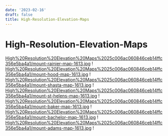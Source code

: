```yaml
---
date: '2023-02-16'
draft: false
title: High-Resolution-Elevation-Maps
---
```


# High-Resolution-Elevation-Maps

[High%20Resolution%20Elevation%20Maps%2025c006ac060846ceb14ffc356e5ba4a1/mount-rainier-map-1613.jpg](High%20Resolution%20Elevation%20Maps%2025c006ac060846ceb14ffc356e5ba4a1/mount-rainier-map-1613.jpg)
!
[High%20Resolution%20Elevation%20Maps%2025c006ac060846ceb14ffc356e5ba4a1/mount-hood-map-1613.jpg](High%20Resolution%20Elevation%20Maps%2025c006ac060846ceb14ffc356e5ba4a1/mount-hood-map-1613.jpg)
!
[High%20Resolution%20Elevation%20Maps%2025c006ac060846ceb14ffc356e5ba4a1/mount-shasta-map-1613.jpg](High%20Resolution%20Elevation%20Maps%2025c006ac060846ceb14ffc356e5ba4a1/mount-shasta-map-1613.jpg)
!
[High%20Resolution%20Elevation%20Maps%2025c006ac060846ceb14ffc356e5ba4a1/mount-st-helens-map-1613.jpg](High%20Resolution%20Elevation%20Maps%2025c006ac060846ceb14ffc356e5ba4a1/mount-st-helens-map-1613.jpg)
!
[High%20Resolution%20Elevation%20Maps%2025c006ac060846ceb14ffc356e5ba4a1/mount-baker-map-1613.jpg](High%20Resolution%20Elevation%20Maps%2025c006ac060846ceb14ffc356e5ba4a1/mount-baker-map-1613.jpg)
!
[High%20Resolution%20Elevation%20Maps%2025c006ac060846ceb14ffc356e5ba4a1/mount-bachelor-map-1613.jpg](High%20Resolution%20Elevation%20Maps%2025c006ac060846ceb14ffc356e5ba4a1/mount-bachelor-map-1613.jpg)
!
[High%20Resolution%20Elevation%20Maps%2025c006ac060846ceb14ffc356e5ba4a1/mount-adams-map-1613.jpg](High%20Resolution%20Elevation%20Maps%2025c006ac060846ceb14ffc356e5ba4a1/mount-adams-map-1613.jpg)
!

